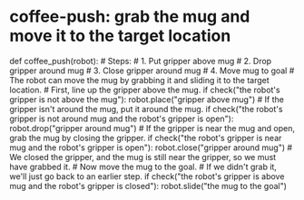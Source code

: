 # coffee-push: grab the mug and move it to the target location
def coffee_push(robot):
    # Steps:
    #  1. Put gripper above mug
    #  2. Drop gripper around mug
    #  3. Close gripper around mug
    #  4. Move mug to goal
    # The robot can move the mug by grabbing it and sliding it to the target location.
    # First, line up the gripper above the mug.
    if check("the robot's gripper is not above the mug"):
        robot.place("gripper above mug")
    # If the gripper isn't around the mug, put it around the mug.
    if check("the robot's gripper is not around mug and the robot's gripper is open"):
        robot.drop("gripper around mug")
    # If the gripper is near the mug and open, grab the mug by closing the gripper.
    if check("the robot's gripper is near mug and the robot's gripper is open"):
        robot.close("gripper around mug")
    # We closed the gripper, and the mug is still near the gripper, so we must have grabbed it.
    # Now move the mug to the goal.
    # If we didn't grab it, we'll just go back to an earlier step.
    if check("the robot's gripper is above mug and the robot's gripper is closed"):
        robot.slide("the mug to the goal")